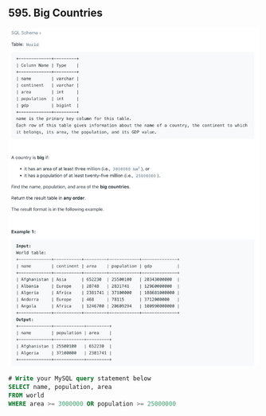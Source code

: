 ## 595. Big Countries
![](img/2023-07-09-01-23-13.png)

```sql
# Write your MySQL query statement below
SELECT name, population, area 
FROM world
WHERE area >= 3000000 OR population >= 25000000
```